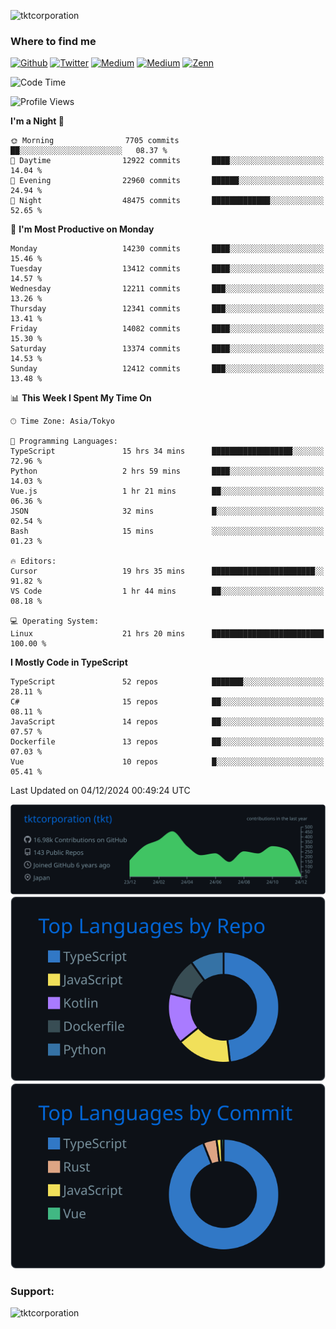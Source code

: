 <p align="left"> <img src="https://komarev.com/ghpvc/?username=tktcorporation&label=Profile%20views&color=0e75b6&style=flat" alt="tktcorporation" /> </p>

<h3>Where to find me</h3>
<p>
<a href="https://github.com/tktcorporation" target="_blank"><img alt="Github" src="https://img.shields.io/badge/GitHub-%2312100E.svg?&style=for-the-badge&logo=Github&logoColor=white" /></a>
<a href="https://twitter.com/tktcorporation" target="_blank"><img alt="Twitter" src="https://img.shields.io/badge/twitter-%231DA1F2.svg?&style=for-the-badge&logo=twitter&logoColor=white" /></a>
<a href="https://www.linkedin.com/in/tktcorporation" target="_blank"><img alt="Medium" src="https://img.shields.io/badge/linkdin-0a66c2.svg?&style=for-the-badge&logo=linkedin&logoColor=white" /></a>
<a href="https://qiita.com/tktcorporation" target="_blank"><img alt="Medium" src="https://img.shields.io/badge/qiita-55C500.svg?&style=for-the-badge&logo=qiita&logoColor=white" /></a>
<a href="https://zenn.dev/tktcorporation" target="_blank"><img alt="Zenn" src="https://img.shields.io/badge/Zenn-3EA8FF.svg?&style=for-the-badge&logo=Zenn&logoColor=white" /></a>
</p>
  
<!--START_SECTION:waka-->
![Code Time](http://img.shields.io/badge/Code%20Time-1%2C894%20hrs%2022%20mins-blue)

![Profile Views](http://img.shields.io/badge/Profile%20Views-0-blue)

**I'm a Night 🦉** 

```text
🌞 Morning                7705 commits        ██░░░░░░░░░░░░░░░░░░░░░░░   08.37 % 
🌆 Daytime                12922 commits       ████░░░░░░░░░░░░░░░░░░░░░   14.04 % 
🌃 Evening                22960 commits       ██████░░░░░░░░░░░░░░░░░░░   24.94 % 
🌙 Night                  48475 commits       █████████████░░░░░░░░░░░░   52.65 % 
```
📅 **I'm Most Productive on Monday** 

```text
Monday                   14230 commits       ████░░░░░░░░░░░░░░░░░░░░░   15.46 % 
Tuesday                  13412 commits       ████░░░░░░░░░░░░░░░░░░░░░   14.57 % 
Wednesday                12211 commits       ███░░░░░░░░░░░░░░░░░░░░░░   13.26 % 
Thursday                 12341 commits       ███░░░░░░░░░░░░░░░░░░░░░░   13.41 % 
Friday                   14082 commits       ████░░░░░░░░░░░░░░░░░░░░░   15.30 % 
Saturday                 13374 commits       ████░░░░░░░░░░░░░░░░░░░░░   14.53 % 
Sunday                   12412 commits       ███░░░░░░░░░░░░░░░░░░░░░░   13.48 % 
```


📊 **This Week I Spent My Time On** 

```text
🕑︎ Time Zone: Asia/Tokyo

💬 Programming Languages: 
TypeScript               15 hrs 34 mins      ██████████████████░░░░░░░   72.96 % 
Python                   2 hrs 59 mins       ████░░░░░░░░░░░░░░░░░░░░░   14.03 % 
Vue.js                   1 hr 21 mins        ██░░░░░░░░░░░░░░░░░░░░░░░   06.36 % 
JSON                     32 mins             █░░░░░░░░░░░░░░░░░░░░░░░░   02.54 % 
Bash                     15 mins             ░░░░░░░░░░░░░░░░░░░░░░░░░   01.23 % 

🔥 Editors: 
Cursor                   19 hrs 35 mins      ███████████████████████░░   91.82 % 
VS Code                  1 hr 44 mins        ██░░░░░░░░░░░░░░░░░░░░░░░   08.18 % 

💻 Operating System: 
Linux                    21 hrs 20 mins      █████████████████████████   100.00 % 
```

**I Mostly Code in TypeScript** 

```text
TypeScript               52 repos            ███████░░░░░░░░░░░░░░░░░░   28.11 % 
C#                       15 repos            ██░░░░░░░░░░░░░░░░░░░░░░░   08.11 % 
JavaScript               14 repos            ██░░░░░░░░░░░░░░░░░░░░░░░   07.57 % 
Dockerfile               13 repos            ██░░░░░░░░░░░░░░░░░░░░░░░   07.03 % 
Vue                      10 repos            █░░░░░░░░░░░░░░░░░░░░░░░░   05.41 % 
```




 Last Updated on 04/12/2024 00:49:24 UTC
<!--END_SECTION:waka-->

[![](https://raw.githubusercontent.com/tktcorporation/tktcorporation/master/profile-summary-card-output/github_dark/0-profile-details.svg)](https://github.com/vn7n24fzkq/github-profile-summary-cards)
[![](https://raw.githubusercontent.com/tktcorporation/tktcorporation/master/profile-summary-card-output/github_dark/1-repos-per-language.svg)](https://github.com/vn7n24fzkq/github-profile-summary-cards) [![](https://raw.githubusercontent.com/tktcorporation/tktcorporation/master/profile-summary-card-output/github_dark/2-most-commit-language.svg)](https://github.com/vn7n24fzkq/github-profile-summary-cards)

<h3 align="left">Support:</h3>
<p><a href="https://www.buymeacoffee.com/tktcorporation"> <img align="left" src="https://cdn.buymeacoffee.com/buttons/v2/default-yellow.png" height="50" width="210" alt="tktcorporation" /></a></p><br><br>
